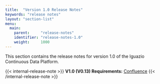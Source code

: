 ```yaml
---
title:  "Version 1.0 Release Notes"
keywords: "release notes"
layout: "section-list"
menu:
  main:
    parent:     "release-notes"
    identifier: "release-notes-1.0"
    weight:     1000
---
```


This section contains the release notes for version 1.0 of the Iguazio Continuous Data Platform.

{{< internal-release-note >}}
**V1.0 (V0.13) Requirements:** [Confluence](http://confluence.iguazeng.com:8090/display/PM12345/v0.13+%28GA+V1%29+Features+list)
{{< /internal-release-note >}}

